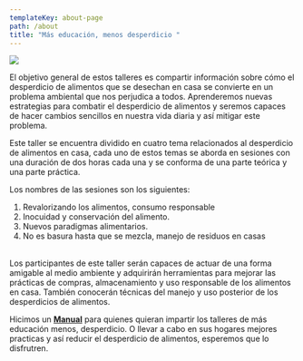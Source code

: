 ```yaml
---
templateKey: about-page
path: /about
title: "Más educación, menos desperdicio "
---
```

![](/img/banner-educacion-desperdicio3_mesa-de-trabajo-1-1536x408.jpg)

El objetivo general de estos talleres es compartir información sobre cómo el desperdicio de alimentos que se desechan en casa se convierte en un problema ambiental que nos perjudica a todos. Aprenderemos nuevas estrategias para combatir el desperdicio de alimentos y seremos capaces de hacer cambios sencillos en nuestra vida diaria y así mitigar este problema.

Este taller se encuentra dividido en cuatro tema relacionados al desperdicio de alimentos en casa, cada uno de estos temas se aborda en sesiones con una duración de dos horas cada una y se conforma de una parte teórica y una parte práctica.

Los nombres de las sesiones son los siguientes:

1. Revalorizando los alimentos, consumo responsable
2. Inocuidad y conservación del alimento.
3. Nuevos paradigmas alimentarios.
4. No es basura hasta que se mezcla, manejo de residuos en casas

\
Los participantes de este taller serán capaces de actuar de una forma amigable al medio ambiente y adquirirán herramientas para mejorar las prácticas de compras, almacenamiento y uso responsable de los alimentos en casa. También conocerán técnicas del manejo y uso posterior de los desperdicios de alimentos.

<!--EndFragment-->

Hicimos un **[Manual](https://issuu.com/laura8am/docs/manual_m_seducaci_n_menosdesperdicio-comprimido)** para quienes quieran impartir los talleres de más educación menos, desperdicio. O llevar a cabo en sus hogares mejores practicas  y así reducir el desperdicio de alimentos, esperemos que lo disfrutren. 

![]()